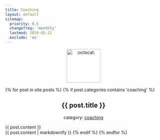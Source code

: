 ```yaml
---
title: Coaching
layout: default
sitemap:
  priority: 0.6
  changefreq: 'monthly'
  lastmod: 2019-05-12
  exclude: 'no'
---
```


<p align="center">
       <img class="emoji" title=":octocat:" alt=":octocat:" src="https://octodex.github.com/images/agendacat.png" height="108" width="108">
     </p>
 
{% for post in site.posts %}
  {% if post.categories contains 'coaching' %}
  <article>
    <h2 align = "center">
        {{ post.title }}
    </h2>
    <p align = "center">
      category:
      <a href="{{site.baseurl}}/categories/#coaching">coaching</a>
    </p>
    {{ post.content }}
  </article>
  {{ post.content | markdownify }}
  {% endif %}
{% endfor %}
